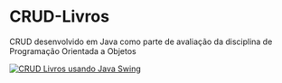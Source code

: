# CRUD-Livros
CRUD desenvolvido em Java como parte de avaliação da disciplina de Programação Orientada a Objetos 

[![CRUD Livros usando Java Swing](http://img.youtube.com/vi/DglSTo78XO4/0.jpg)](http://www.youtube.com/watch?v=DglSTo78XO4 "CRUD Livros usando Java Swing")
